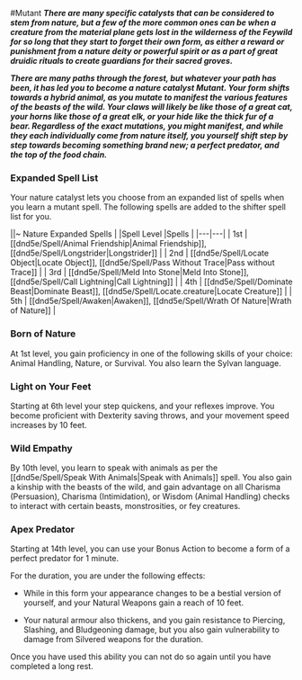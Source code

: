 #Mutant
***There are many specific catalysts that can be considered to stem from nature, but a few of the more common ones can be when a creature from the material plane gets lost in the wilderness of the Feywild for so long that they start to forget their own form, as either a reward or punishment from a nature deity or powerful spirit or as a part of great druidic rituals to create guardians for their sacred groves.***

***There are many paths through the forest, but whatever your path has been, it has led you to become a nature catalyst Mutant. Your form shifts towards a hybrid animal, as you mutate to manifest the various features of the beasts of the wild. Your claws will likely be like those of a great cat, your horns like those of a great elk, or your hide like the thick fur of a bear. Regardless of the exact mutations, you might manifest, and while they each individually come from nature itself, you yourself shift step by step towards becoming something brand new; a perfect predator, and the top of the food chain.***

### Expanded Spell List
Your nature catalyst lets you choose from an expanded list of spells when you learn a mutant spell. The following spells are added to the shifter spell list for you.

||~ Nature Expanded Spells |
|Spell Level |Spells |
|---|---|
| 1st | [[dnd5e/Spell/Animal Friendship\|Animal Friendship]], [[dnd5e/Spell/Longstrider\|Longstrider]] |
| 2nd | [[dnd5e/Spell/Locate Object\|Locate Object]], [[dnd5e/Spell/Pass Without Trace\|Pass without Trace]] |
| 3rd | [[dnd5e/Spell/Meld Into Stone\|Meld Into Stone]], [[dnd5e/Spell/Call Lightning\|Call Lightning]] |
| 4th | [[dnd5e/Spell/Dominate Beast\|Dominate Beast]], [[dnd5e/Spell/Locate.creature\|Locate Creature]] |
| 5th | [[dnd5e/Spell/Awaken\|Awaken]], [[dnd5e/Spell/Wrath Of Nature\|Wrath of Nature]] |

### Born of Nature
At 1st level, you gain proficiency in one of the following skills of your choice: Animal Handling, Nature, or Survival. You also learn the Sylvan language.

### Light on Your Feet
Starting at 6th level your step quickens, and your reflexes improve. You become proficient with Dexterity saving throws, and your movement speed increases by 10 feet.

### Wild Empathy
By 10th level, you learn to speak with animals as per the [[dnd5e/Spell/Speak With Animals\|Speak with Animals]] spell. You also gain a kinship with the beasts of the wild, and gain advantage on all Charisma (Persuasion), Charisma (Intimidation), or Wisdom (Animal Handling) checks to interact with certain beasts, monstrosities, or fey creatures.

### Apex Predator
Starting at 14th level, you can use your Bonus Action to become a form of a perfect predator for 1 minute.

For the duration, you are under the following effects:

* While in this form your appearance changes to be a bestial version of yourself, and your Natural Weapons gain a reach of 10 feet.

* Your natural armour also thickens, and you gain resistance to Piercing, Slashing, and Bludgeoning damage, but you also gain vulnerability to damage from Silvered weapons for the duration.

Once you have used this ability you can not do so again until you have completed a long rest.